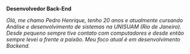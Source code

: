 **Desenvolvedor Back-End**

*Olá, me chamo Pedro Henrique, tenho 20 anos e atualmente cursando Análise e desenvolvimento de sistemas na UNISUAM (Rio de Janeiro). Desde pequeno sempre tive contato com computadores e desde então sempre levei a frente a paixão. Meu foco atual é em desenvolvimento Backend.*
